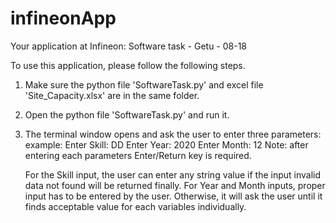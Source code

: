 # infineonApp
Your application at Infineon: Software task - Getu - 08-18

To use this application, please follow the following steps.
1. Make sure the python file 'SoftwareTask.py' and excel file 'Site_Capacity.xlsx' are in the same folder.
2. Open the python file 'SoftwareTask.py' and run it.
3. The terminal window opens and ask the user to enter three parameters:
	example:
		Enter Skill: DD
		Enter Year: 2020
		Enter Month: 12
	Note: after entering each parameters Enter/Return key is required.
	
	For the Skill input, the user can enter any string value if the input invalid data not found will be returned finally.
	For Year and Month inputs, proper input has to be entered by the user. Otherwise, it will ask the user until it finds acceptable value for each variables individually.


